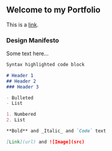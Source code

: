 ## Welcome to my Portfolio

This is a [link](https://github.com/jessieying/design-manifesto/edit/master/README.md).

### Design Manifesto

Some text here...

```markdown
Syntax highlighted code block

# Header 1
## Header 2
### Header 3

- Bulleted
- List

1. Numbered
2. List

**Bold** and _Italic_ and `Code` text

[Link](url) and ![Image](src)
```
